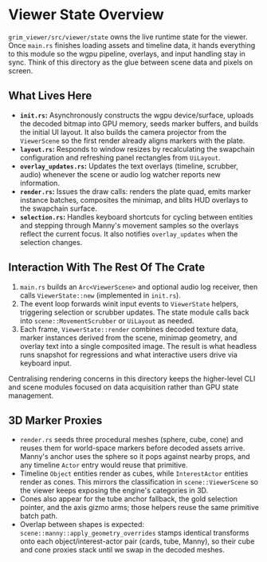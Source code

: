 # Viewer State Overview

`grim_viewer/src/viewer/state` owns the live runtime state for the viewer. Once
`main.rs` finishes loading assets and timeline data, it hands everything to this
module so the wgpu pipeline, overlays, and input handling stay in sync. Think of
this directory as the glue between scene data and pixels on screen.

## What Lives Here
- **`init.rs`:** Asynchronously constructs the wgpu device/surface, uploads the
  decoded bitmap into GPU memory, seeds marker buffers, and builds the initial
  UI layout. It also builds the camera projector from the `ViewerScene` so the
  first render already aligns markers with the plate.
- **`layout.rs`:** Responds to window resizes by recalculating the swapchain
  configuration and refreshing panel rectangles from `UiLayout`.
- **`overlay_updates.rs`:** Updates the text overlays (timeline, scrubber,
  audio) whenever the scene or audio log watcher reports new information.
- **`render.rs`:** Issues the draw calls: renders the plate quad, emits marker
  instance batches, composites the minimap, and blits HUD overlays to the
  swapchain surface.
- **`selection.rs`:** Handles keyboard shortcuts for cycling between entities
  and stepping through Manny's movement samples so the overlays reflect the
  current focus. It also notifies `overlay_updates` when the selection changes.

## Interaction With The Rest Of The Crate
1. `main.rs` builds an `Arc<ViewerScene>` and optional audio log receiver, then
   calls `ViewerState::new` (implemented in `init.rs`).
2. The event loop forwards winit input events to `ViewerState` helpers,
   triggering selection or scrubber updates. The state module calls back into
   `scene::MovementScrubber` or `UiLayout` as needed.
3. Each frame, `ViewerState::render` combines decoded texture data, marker
   instances derived from the scene, minimap geometry, and overlay text into a
   single composited image. The result is what headless runs snapshot for
   regressions and what interactive users drive via keyboard input.

Centralising rendering concerns in this directory keeps the higher-level CLI
and scene modules focused on data acquisition rather than GPU state management.

## 3D Marker Proxies
- `render.rs` seeds three procedural meshes (sphere, cube, cone) and reuses
  them for world-space markers before decoded assets arrive. Manny's anchor uses
  the sphere so it pops against nearby props, and any timeline `Actor` entry
  would reuse that primitive.
- Timeline `Object` entities render as cubes, while `InterestActor` entities
  render as cones. This mirrors the classification in `scene::ViewerScene` so
  the viewer keeps exposing the engine's categories in 3D.
- Cones also appear for the tube anchor fallback, the gold selection pointer,
  and the axis gizmo arms; those helpers reuse the same primitive batch path.
- Overlap between shapes is expected: `scene::manny::apply_geometry_overrides`
  stamps identical transforms onto each object/interest-actor pair (cards,
  tube, Manny), so their cube and cone proxies stack until we swap in the
  decoded meshes.
